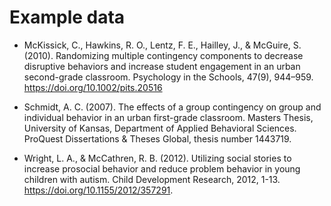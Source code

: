 # Example data

* McKissick, C., Hawkins, R. O., Lentz, F. E., Hailley, J., & McGuire, S. (2010). Randomizing multiple contingency components to decrease disruptive behaviors and increase student engagement in an urban second-grade classroom. Psychology in the Schools, 47(9), 944–959. https://doi.org/10.1002/pits.20516

* Schmidt, A. C. (2007). The effects of a group contingency on group and individual behavior in an urban first-grade classroom. Masters Thesis, University of Kansas, Department of Applied Behavioral Sciences. ProQuest Dissertations & Theses Global, thesis number 1443719.

* Wright, L. A., & McCathren, R. B. (2012). Utilizing social stories to increase prosocial behavior and reduce 
problem behavior in young children with autism. Child Development Research, 2012, 1-13. https://doi.org/10.1155/2012/357291.
